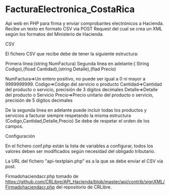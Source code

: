# FacturaElectronica_CostaRica
Api web en PHP para firma y enviar comprobantes electrónicos a Hacienda.
Recibe un texto en formato CSV vía POST Request del cual se crea un XML según los formatos del Ministerio de Hacienda.

CSV

El fichero CSV que recibe debe de tener la siguiente estructura:
 
 Primera línea:(string NumFactura)
 Segunda línea en adelante:( String Codigo),(fload Cantidad),(string Detalle),(flad Precio)
 
NumFactura=>Un entero positivo, no puede ser igual a 0 ni mayor a 9999999999.
Codigo=>Código del servicio o producto
Cantidad=>Cantidad del producto o servicio, precisión de 3 dígitos decimales
Detalle=>Detalle del producto o Servicio
Precio=>Precio unitario del producto o servicio, precisión de 5 dígitos decimales

De la segunda línea en adelante puede incluir todas los productos y servicios a facturar siempre respetando la misma estructura (Codigo,Cantidad,Detalle,Precio)
Se debe de respetar el orden de los campos.

Configuración

En el fichero conf.php están la lista de variables a configurar, todos los valores deben ser modificados según necesidad del obligado tributario.

La URL del fichero "api-textplain.php" es a la que se debe enviar el CSV vía post.

Firmadohaciendacr.php tomado de https://github.com/CRLibre/API_Hacienda/blob/master/api/contrib/signXML/Firmadohaciendacr.php del repositorio de CRLibre.
